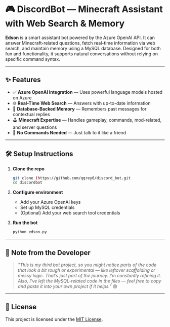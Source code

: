 # 🎮 DiscordBot — Minecraft Assistant with Web Search & Memory

**Edson** is a smart assistant bot powered by the Azure OpenAI API. It can answer Minecraft-related questions, fetch real-time information via web search, and maintain memory using a MySQL database. Designed for both fun and functionality, it supports natural conversations without relying on specific command syntax.

---

## ✨ Features

* ✅ **Azure OpenAI Integration** — Uses powerful language models hosted on Azure
* 🌐 **Real-Time Web Search** — Answers with up-to-date information
* 🧠 **Database-Backed Memory** — Remembers past messages for contextual replies
* 🕹️ **Minecraft Expertise** — Handles gameplay, commands, mod-related, and server questions
* 💬 **No Commands Needed** — Just talk to it like a friend

---

## 🛠 Setup Instructions

1. **Clone the repo**

   ```bash
   git clone (https://github.com/qqrey6/discord_bot.git
   cd discordbot
   ```

2. **Configure environment**

   * Add your Azure OpenAI keys
   * Set up MySQL credentials
   * (Optional) Add your web search tool credentials

3. **Run the bot**

   ```bash
   python edson.py
   ```

---

## 📌 Note from the Developer

> *"This is my third bot project, so you might notice parts of the code that look a bit rough or experimental — like leftover scaffolding or messy logic. That’s just part of the journey. I’m constantly refining it.
Also, I’ve left the MySQL-related code in the files — feel free to copy and paste it into your own project if it helps."* 😅
---

## 📄 License

This project is licensed under the [MIT License](LICENSE).
